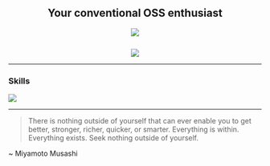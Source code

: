 <div align=center style="padding-bottom: 5%">
    <h2>Your conventional OSS enthusiast</h2>
    <img src="https://komarev.com/ghpvc/?username=alperen-dev&color=000000&label=Visitor+count">
</div>
<div align=center>
    <img src="https://streak-stats.demolab.com?user=alperen-dev&theme=dark&mode=weekly">
</div>
<hr>
<div>
    <h3>Skills</h3>
    <img src="https://skillicons.dev/icons?i=html,css,javascript,php,java,linux,git&perline=7">
</div>
<hr>

> There is nothing outside of yourself that can ever enable you to get better, stronger, richer, quicker, or smarter. Everything is within. Everything exists. Seek nothing outside of yourself.

~ Miyamoto Musashi
